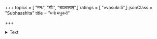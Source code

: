 +++
topics = [ "मनः", "श्रीः", "चाञ्चल्यम्",]
ratings = [ "vvasuki:5",]
jsonClass = "Subhaashita"
title = "मनो मधुकरो"

+++

<details><summary>Text</summary>

मनो मधुकरो मेघो मद्यपो मत्कुणो मरुत्।  
मा मदो मर्कटो मत्स्यो मकारा दश चञ्चलाः॥
</details>
